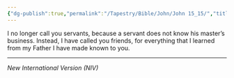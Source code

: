 ```yaml
---
{"dg-publish":true,"permalink":"/Tapestry/Bible/John/John 15_15/","title":"John 15:15","hide":true,"tags":["bible-verse","bible-verse"],"dgHomeLink":true,"dgShowLocalGraph":true,"dgEnableSearch":true}
---
```


 I no longer call you servants, because a servant does not know his master’s business. Instead, I have called you friends, for everything that I learned from my Father I have made known to you.

---
*New International Version (NIV)*